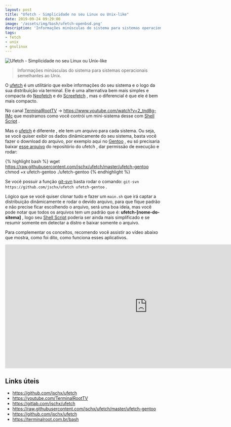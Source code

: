 ```yaml
---
layout: post
title: "Ufetch - Simplicidade no seu Linux ou Unix-like"
date: 2019-09-24 09:29:00
image: '/assets/img/bash/ufetch-openbsd.png'
description: 'Informações minúsculas do sistema para sistemas operacionais semelhantes ao Unix.'
tags:
- fetch
- unix
- gnulinux
---
```


![Ufetch - Simplicidade no seu Linux ou Unix-like](/assets/img/bash/ufetch-openbsd.png)


> Informações minúsculas do sistema para sistemas operacionais semelhantes ao Unix.

O [ufetch](https://github.com/jschx/ufetch) é um utilitário que exibe informações do seu sistema e o logo da sua distribuição via terminal. Ele é uma alternativa bem mais simples e compacta do [Neofetch]() e do [Screefetch]() , mas o diferencial é que ele é bem mais compacto.

No canal [TerminalRootTV](https://youtube.com/TerminalRootTV) → <https://www.youtube.com/watch?v=2_tnd8g-IMc> que mostramos como você contrói um mini-sistema desse com [Shell Script](https://terminalroot.com.br/shell) .

Mas o [ufetch](https://gitlab.com/jschx/ufetch) é diferente , ele tem um arquivo para cada sistema. Ou seja, se você quiser exibir os dados dinâmicamente do seu sistema, basta você fazer o download do arquivo, por exemplo aqui no [Gentoo]() , eu só precisaria baixar [esse arquivo](https://github.com/jschx/ufetch/blob/master/ufetch-gentoo) do repositório do ufetch , dar permissão de execução e rodar:

{% highlight bash %}
wget https://raw.githubusercontent.com/jschx/ufetch/master/ufetch-gentoo
chmod +x ufetch-gentoo
./ufetch-gentoo
{% endhighlight %}

Se você possuir a função [git-svn]() basta rodar o comando: `git-svn https://github.com/jschx/ufetch ufetch-gentoo` .

Lógico que se você quiser clonar tudo e fazer um `main.sh` que irá captar a distribuição dinâmicamente e rodar o devido arquivo, para que fique padrão e não precise ficar escolhendo o arquivo, será uma boa ideia, mas você pode notar que todos os arquivos tem um padrão que é: **ufetch-[nome-do-sitema]** , logo seu [Shell Script](https://terminalroot.com.br/bash) poderia ser ainda mais simplificado e se resumir somente em detectar a distro e baixar somente o arquivo.

Para complementar os conceitos, recomendo você assistir ao vídeo abaixo que mostra, como foi dito, como funciona esses aplicativos.

<iframe width="920" height="400" src="https://www.youtube.com/embed/2_tnd8g-IMc" frameborder="0" allow="accelerometer; autoplay; encrypted-media; gyroscope; picture-in-picture" allowfullscreen></iframe>

## Links úteis

+ <https://github.com/jschx/ufetch>
+ <https://youtube.com/TerminalRootTV>
+ <https://gitlab.com/jschx/ufetch>
+ <https://raw.githubusercontent.com/jschx/ufetch/master/ufetch-gentoo>
+ <https://github.com/jschx/ufetch>
+ <https://terminalroot.com.br/bash>
    


